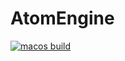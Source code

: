 # AtomEngine 
[![macos build](https://github.com/AtomOrganization/AtomEngine/actions/workflows/macos-build.yml/badge.svg?branch=main)](https://github.com/AtomOrganization/AtomEngine/actions/workflows/macos-build.yml)